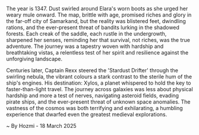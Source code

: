 
The year is 1347.  Dust swirled around Elara's worn boots as she urged her weary mule onward.  The map, brittle with age, promised riches and glory in the far-off city of Samarkand, but the reality was blistered feet, dwindling rations, and the ever-present threat of bandits lurking in the shadowed forests.  Each creak of the saddle, each rustle in the undergrowth, sharpened her senses, reminding her that survival, not riches, was the true adventure.  The journey was a tapestry woven with hardship and breathtaking vistas, a relentless test of her spirit and resilience against the unforgiving landscape.


Centuries later, Captain Rexx steered the 'Stardust Drifter' through the swirling nebula, the vibrant colours a stark contrast to the sterile hum of the ship's engines.  His destination: Xylos, a planet whispered to hold the key to faster-than-light travel.  The journey across galaxies was less about physical hardship and more a test of nerves, navigating asteroid fields, evading pirate ships, and the ever-present threat of unknown space anomalies.  The vastness of the cosmos was both terrifying and exhilarating, a humbling experience that dwarfed even the greatest medieval explorations.

~ By Hozmi - 18 March 2025
